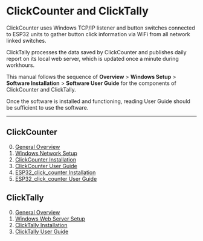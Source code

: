 # ClickCounter and ClickTally

ClickCounter uses Windows TCP/IP listener and button switches connected to ESP32 units to gather button click information via WiFi from all network linked switches.

ClickTally processes the data saved by ClickCounter and publishes daily report on its local web server, which is updated once a minute during workhours.

This manual follows the sequence of __Overview__ > __Windows Setup__ > __Software Installation__ > __Software User Guide__ for the components of ClickCounter and ClickTally.

Once the software is installed and functioning, reading User Guide should be sufficient to use the software.

---

## ClickCounter

0. [General Overview](ClickCounter/0%20General%20Overview.md)
1. [Windows Network Setup](ClickCounter/1%20Windows%20Network%20Setup.md)
2. [ClickCounter Installation](clickCounter/2%20ClickCounter%20Installation.md)
3. [ClickCounter User Guide](ClickCounter/3%20ClickCounter%20User%20Guide.md)
4. [ESP32_click_counter Installation](ClickCounter/4%20ESP32_click_counter%20Installation.md)
5. [ESP32_click_counter User Guide](ClickCounter/5%20ESP32_click_counter%20User%20Guide.md)

## ClickTally

0. [General Overview](ClickTally/0%20General%20Overview.md)
1. [Windows Web Server Setup](ClickTally/1%20Windows%20Web%20Server%20Setup.md)
2. [ClickTally Installation](ClickTally/2%20ClickTally%20Installation.md)
3. [ClickTally User Guide](ClickTally/3%20ClickTally%20User%20Guide.md)
